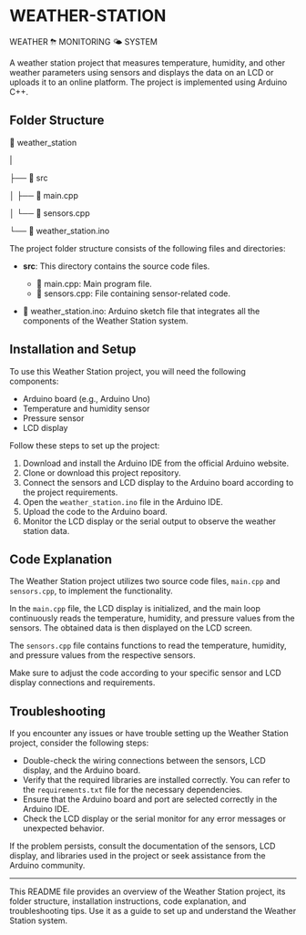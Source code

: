 # WEATHER-STATION
WEATHER ⛈ MONITORING 🌤 SYSTEM

A weather station project that measures temperature, humidity, and other weather parameters using sensors and displays the data on an LCD or uploads it to an online platform. The project is implemented using Arduino C++.

## Folder Structure

📂 weather_station
   
   |
   
   ├── 📂 src
   
   │   ├── 📄 main.cpp
   
   │   └── 📄 sensors.cpp
   
   └── 📄 weather_station.ino

The project folder structure consists of the following files and directories:

- **src**: This directory contains the source code files.
  - 📄 main.cpp: Main program file.
  - 📄 sensors.cpp: File containing sensor-related code.

- 📄 weather_station.ino: Arduino sketch file that integrates all the components of the Weather Station system.

## Installation and Setup

To use this Weather Station project, you will need the following components:

- Arduino board (e.g., Arduino Uno)
- Temperature and humidity sensor
- Pressure sensor
- LCD display

Follow these steps to set up the project:

1. Download and install the Arduino IDE from the official Arduino website.
2. Clone or download this project repository.
3. Connect the sensors and LCD display to the Arduino board according to the project requirements.
4. Open the `weather_station.ino` file in the Arduino IDE.
5. Upload the code to the Arduino board.
6. Monitor the LCD display or the serial output to observe the weather station data.

## Code Explanation

The Weather Station project utilizes two source code files, `main.cpp` and `sensors.cpp`, to implement the functionality.

In the `main.cpp` file, the LCD display is initialized, and the main loop continuously reads the temperature, humidity, and pressure values from the sensors. The obtained data is then displayed on the LCD screen.

The `sensors.cpp` file contains functions to read the temperature, humidity, and pressure values from the respective sensors.

Make sure to adjust the code according to your specific sensor and LCD display connections and requirements.

## Troubleshooting

If you encounter any issues or have trouble setting up the Weather Station project, consider the following steps:

- Double-check the wiring connections between the sensors, LCD display, and the Arduino board.
- Verify that the required libraries are installed correctly. You can refer to the `requirements.txt` file for the necessary dependencies.
- Ensure that the Arduino board and port are selected correctly in the Arduino IDE.
- Check the LCD display or the serial monitor for any error messages or unexpected behavior.

If the problem persists, consult the documentation of the sensors, LCD display, and libraries used in the project or seek assistance from the Arduino community.

---

This README file provides an overview of the Weather Station project, its folder structure, installation instructions, code explanation, and troubleshooting tips. Use it as a guide to set up and understand the Weather Station system.
